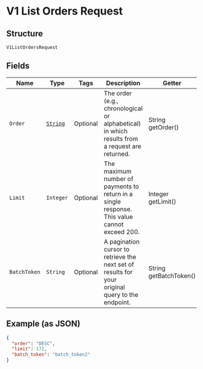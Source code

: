 
# V1 List Orders Request

## Structure

`V1ListOrdersRequest`

## Fields

| Name | Type | Tags | Description | Getter |
|  --- | --- | --- | --- | --- |
| `Order` | [`String`](/doc/models/sort-order.md) | Optional | The order (e.g., chronological or alphabetical) in which results from a request are returned. | String getOrder() |
| `Limit` | `Integer` | Optional | The maximum number of payments to return in a single response. This value cannot exceed 200. | Integer getLimit() |
| `BatchToken` | `String` | Optional | A pagination cursor to retrieve the next set of results for your<br>original query to the endpoint. | String getBatchToken() |

## Example (as JSON)

```json
{
  "order": "DESC",
  "limit": 172,
  "batch_token": "batch_token2"
}
```

